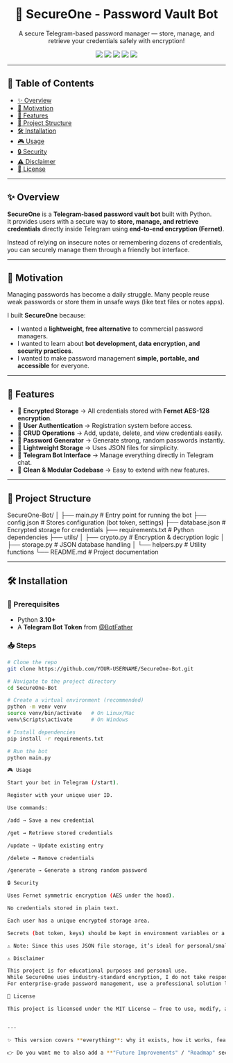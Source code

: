 <h1 align="center">🔐 SecureOne - Password Vault Bot</h1>
<p align="center">A secure Telegram-based password manager — store, manage, and retrieve your credentials safely with encryption!</p>

<p align="center">
  <img src="https://img.shields.io/badge/Python-3.10%2B-blue?style=flat-square" />
  <img src="https://img.shields.io/badge/Platform-Telegram-lightgrey?style=flat-square" />
  <img src="https://img.shields.io/badge/Security-Encryption-success?style=flat-square" />
  <img src="https://img.shields.io/badge/Database-JSON-orange?style=flat-square" />
  <img src="https://img.shields.io/badge/License-MIT-yellow?style=flat-square" />
</p>

---

## 📑 Table of Contents
- [✨ Overview](#-overview)
- [🎯 Motivation](#-motivation)
- [🚀 Features](#-features)
- [📂 Project Structure](#-project-structure)
- [🛠️ Installation](#️-installation)
- [🎮 Usage](#-usage)
- [🔒 Security](#-security)
- [⚠️ Disclaimer](#️-disclaimer)
- [📄 License](#-license)

---

## ✨ Overview
**SecureOne** is a **Telegram-based password vault bot** built with Python.  
It provides users with a secure way to **store, manage, and retrieve credentials** directly inside Telegram using **end-to-end encryption (Fernet)**.  

Instead of relying on insecure notes or remembering dozens of credentials, you can securely manage them through a friendly bot interface.  

---

## 🎯 Motivation
Managing passwords has become a daily struggle. Many people reuse weak passwords or store them in unsafe ways (like text files or notes apps).  

I built **SecureOne** because:  
- I wanted a **lightweight, free alternative** to commercial password managers.  
- I wanted to learn about **bot development, data encryption, and security practices**.  
- I wanted to make password management **simple, portable, and accessible** for everyone.  

---

## 🚀 Features
- 🔑 **Encrypted Storage** → All credentials stored with **Fernet AES-128 encryption**.  
- 👤 **User Authentication** → Registration system before access.  
- 📂 **CRUD Operations** → Add, update, delete, and view credentials easily.  
- 🎲 **Password Generator** → Generate strong, random passwords instantly.  
- 💾 **Lightweight Storage** → Uses JSON files for simplicity.  
- 🤖 **Telegram Bot Interface** → Manage everything directly in Telegram chat.  
- 🧼 **Clean & Modular Codebase** → Easy to extend with new features.  

---

## 📂 Project Structure
SecureOne-Bot/
│
├── main.py # Entry point for running the bot
├── config.json # Stores configuration (bot token, settings)
├── database.json # Encrypted storage for credentials
├── requirements.txt # Python dependencies
├── utils/
│ ├── crypto.py # Encryption & decryption logic
│ ├── storage.py # JSON database handling
│ └── helpers.py # Utility functions
└── README.md # Project documentation

---

## 🛠️ Installation

### 🔧 Prerequisites
- Python **3.10+**
- A **Telegram Bot Token** from [@BotFather](https://t.me/BotFather)

### 📥 Steps
```bash
# Clone the repo
git clone https://github.com/YOUR-USERNAME/SecureOne-Bot.git

# Navigate to the project directory
cd SecureOne-Bot

# Create a virtual environment (recommended)
python -m venv venv
source venv/bin/activate   # On Linux/Mac
venv\Scripts\activate      # On Windows

# Install dependencies
pip install -r requirements.txt

# Run the bot
python main.py

🎮 Usage

Start your bot in Telegram (/start).

Register with your unique user ID.

Use commands:

/add → Save a new credential

/get → Retrieve stored credentials

/update → Update existing entry

/delete → Remove credentials

/generate → Generate a strong random password

🔒 Security

Uses Fernet symmetric encryption (AES under the hood).

No credentials stored in plain text.

Each user has a unique encrypted storage area.

Secrets (bot token, keys) should be kept in environment variables or a .env file (not hardcoded).

⚠️ Note: Since this uses JSON file storage, it’s ideal for personal/small-scale use, not enterprise deployment.

⚠️ Disclaimer

This project is for educational purposes and personal use.
While SecureOne uses industry-standard encryption, I do not take responsibility for any data loss, breaches, or misuse.
For enterprise-grade password management, use a professional solution like Bitwarden or 1Password.

📄 License

This project is licensed under the MIT License — free to use, modify, and distribute.


---

✨ This version covers **everything**: why it exists, how it works, features, structure, install, usage, security, disclaimer, and license.  

👉 Do you want me to also add a **"Future Improvements" / "Roadmap" section** (like database migration, multi-user support, Docker deployment, etc.) so it looks even more like a professional open-source project?
